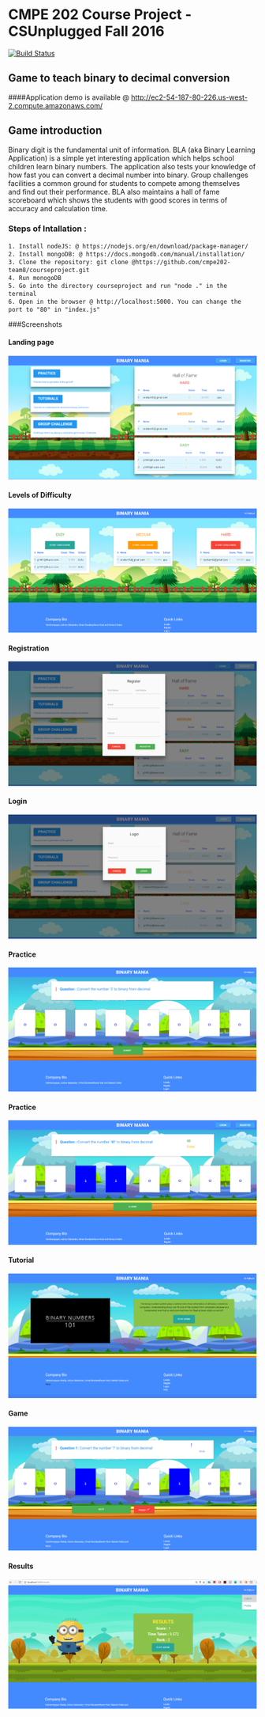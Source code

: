 CMPE 202 Course Project - CSUnplugged Fall 2016
===================================================

[![Build Status](https://travis-ci.org/google/protobuf.svg?branch=master)](https://travis-ci.org/google/protobuf)


## Game to teach binary to decimal conversion
####Application demo is available @ http://ec2-54-187-80-226.us-west-2.compute.amazonaws.com/

Game introduction 
-----------------
Binary digit is the fundamental unit of information. BLA (aka Binary Learning Application) is a simple yet interesting application which  helps school children learn binary numbers.
The application also tests your knowledge of how fast you can convert a decimal  number into binary. Group challenges facilities a common ground for students	to compete among  themselves	
and find out their performance. BLA also maintains a hall of fame scoreboard which shows the students with good  scores in terms of accuracy and calculation time.


### Steps of Intallation :
	1. Install nodeJS: @ https://nodejs.org/en/download/package-manager/
	2. Install mongoDB: @ https://docs.mongodb.com/manual/installation/
	3. Clone the repository: git clone @https://github.com/cmpe202-team8/courseproject.git
	4. Run monogoDB
	5. Go into the directory courseproject and run "node ." in the terminal
	6. Open in the browser @ http://localhost:5000. You can change the port to "80" in "index.js"

						
###Screenshots

#### Landing page
![Alt text](/public/screenshots/2.PNG "Landing page")

#### Levels of Difficulty
![Alt text](/public/screenshots/1.PNG "Levels of Difficulty")

#### Registration
![Alt text](/public/screenshots/3.PNG "Registration")

#### Login
![Alt text](/public/screenshots/4.PNG "Login")

#### Practice
![Alt text](/public/screenshots/5.PNG "Practice")

#### Practice
![Alt text](/public/screenshots/10.PNG "Practice")

#### Tutorial
![Alt text](/public/screenshots/6.PNG "Tutorial")

#### Game
![Alt text](/public/screenshots/7.PNG "Game")

#### Results
![Alt text](/public/screenshots/9.png "Results")


